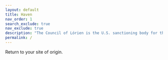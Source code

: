 ```yaml
---
layout: default
title: Haven
nav_order: 1
search_exclude: true
nav_exclude: true
description: "The Council of Lórien is the U.S. sanctioning body for the Middle-earth CCG."
permalink: /
---
```


Return to your site of origin.
